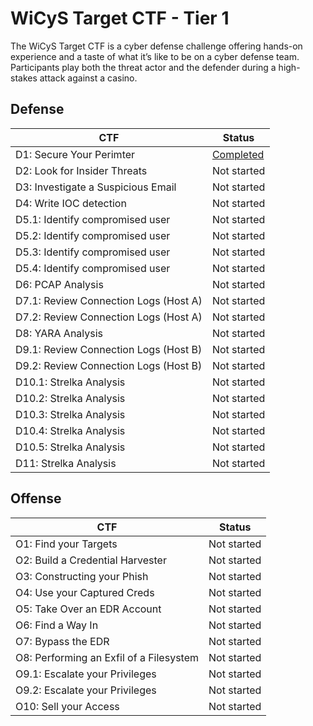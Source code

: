 # WiCyS Target CTF - Tier 1
The WiCyS Target CTF is a cyber defense challenge offering hands-on experience and a taste of what it’s like to be on a cyber defense team. Participants play both the threat actor and the defender during a high-stakes attack against a casino.

## Defense
| CTF | Status | 
|---  |---     |
| D1: Secure Your Perimter |  [Completed](Defense/D1.md) |
| D2: Look for Insider Threats | Not started |
| D3: Investigate a Suspicious Email |  Not started |
| D4: Write IOC detection |  Not started |
| D5.1: Identify compromised user | Not started |
| D5.2: Identify compromised user |  Not started |
| D5.3: Identify compromised user |  Not started |
| D5.4: Identify compromised user |  Not started |
| D6: PCAP Analysis |  Not started |
| D7.1: Review Connection Logs (Host A) |  Not started |
| D7.2: Review Connection Logs (Host A) |  Not started |
| D8: YARA Analysis |  Not started |
| D9.1: Review Connection Logs (Host B) |  Not started |
| D9.2: Review Connection Logs (Host B) |  Not started |
| D10.1: Strelka Analysis |  Not started |
| D10.2: Strelka Analysis |  Not started |
| D10.3: Strelka Analysis |  Not started |
| D10.4: Strelka Analysis |  Not started |
| D10.5: Strelka Analysis |  Not started |
| D11: Strelka Analysis |  Not started |


## Offense
| CTF | Status | 
|---  |---     |
| O1: Find your Targets |  Not started |
| O2: Build a Credential Harvester | Not started |
| O3: Constructing your Phish |  Not started |
| O4: Use your Captured Creds |  Not started |
| O5: Take Over an EDR Account | Not started |
| O6: Find a Way In |  Not started |
| O7: Bypass the EDR |  Not started |
| O8: Performing an Exfil of a Filesystem |  Not started |
| O9.1: Escalate your Privileges |  Not started |
| O9.2: Escalate your Privileges  |  Not started |
| O10: Sell your Access |  Not started |
